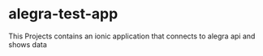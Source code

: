 # alegra-test-app
This Projects contains an ionic application that connects to alegra api and shows data
